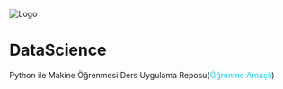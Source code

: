 ![Logo](http://www.halilakay.com/img/logo.png) 
# DataScience
Python ile Makine Öğrenmesi Ders Uygulama Reposu(<span style="color:#08D3FD; font-weight=bold;">Öğrenme Amaçlı</span>)
